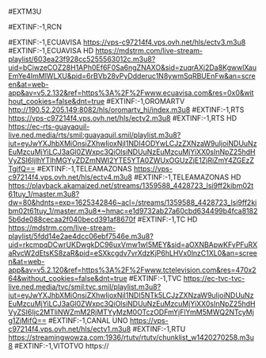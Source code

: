 #EXTM3U

#EXTINF:-1,RCN

#EXTINF:-1,ECUAVISA 
https://vps-c97214f4.vps.ovh.net/hls/ectv3.m3u8
#EXTINF:-1,ECUAVISA HD
https://mdstrm.com/live-stream-playlist/603ea23f928cc5255563012c.m3u8?uid=bCiwzeCOZ28H1APh0Ef6F0Sa6ngZNAXO&sid=zuqrAXj2Da8KgwwlXauEmYe4ImMlWLXU&pid=6rBVb28vPyDdderuc1N8ywmSqRBUEnFw&an=screen&at=web-app&av=v5.2.132&ref=https%3A%2F%2Fwww.ecuavisa.com&res=0x0&without_cookies=false&dnt=true
#EXTINF:-1,OROMARTV
http://190.52.205.149:8082/hls/oromartv_hi/index.m3u8
#EXTINF:-1,RTS
https://vps-c97214f4.vps.ovh.net/hls/ectv2.m3u8
#EXTINF:-1,RTS HD
https://ec-rts-guayaquil-live.ned.media/rts/smil:guayaquil.smil/playlist.m3u8?iut=eyJwYXJhbXMiOnsiZXhwIjoxNjI1NDI4ODYwLCJzZXNzaW9uIjoiNDUuNzEuMzcuMjYiLCJ3aGl0ZWxpc3QiOlsiNDUuNzEuMzcuMjYiXX0sInNpZ25hdHVyZSI6IjlhYTlhMGYyZDZmNWI2YTE5YTA0ZWUxOGUzZjE1ZjRiZmY4ZGEzZTgifQ==
#EXTINF:-1,TELEAMAZONAS
https://vps-c97214f4.vps.ovh.net/hls/ectv4.m3u8
#EXTINF:-1,TELEAMAZONAS HD
https://playback.akamaized.net/streams/1359588_4428723_lsi9ff2kibm02t61tuy_1/master.m3u8?dw=80&hdnts=exp=1625342846~acl=/streams/1359588_4428723_lsi9ff2kibm02t61tuy_1/master.m3u8*~hmac=e1d9732ab27a60cbd634499b4fca81825b6de088cecaa2f040becd391af8670f
#EXTINF:-1,TC HD
https://mdstrm.com/live-stream-playlist/5fdd14e2ae4dcc06ebf7546e.m3u8?uid=rkcmpqDCwrUKDwgkDC96uxVmw1wI5MEY&sid=aOXNBApwKFyPFuRXaRvcW2dEtsKS8zaR&pid=eSXkcgdv7vrXdzKjP6hLHVx0lnzC1XL0&an=screen&at=web-app&av=v5.2.120&ref=https%3A%2F%2Fwww.tctelevision.com&res=470x264&without_cookies=false&dnt=true
#EXTINF:-1,TVC
https://ec-tvc-tvc-live.ned.media/tvc/smil:tvc.smil/playlist.m3u8?iut=eyJwYXJhbXMiOnsiZXhwIjoxNjI1NDI5NTk5LCJzZXNzaW9uIjoiNDUuNzEuMzcuMjYiLCJ3aGl0ZWxpc3QiOlsiNDUuNzEuMzcuMjYiXX0sInNpZ25hdHVyZSI6Ijc2MTliNWZmM2RjMTYyMzM0OTczODFmYjFlYmM5MWQ2NTcyMjg1ZjMifQ==
#EXTINF:-1,CANAL UNO
https://vps-c97214f4.vps.ovh.net/hls/ectv1.m3u8
#EXTINF:-1,RTU
https://streamingwowza.com:1936/rtutv/rtutv/chunklist_w1420270258.m3u8
#EXTINF:-1,VITOTVO
https://
